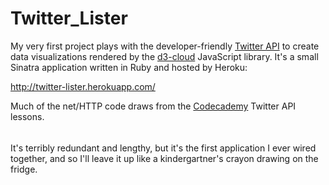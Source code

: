 Twitter_Lister
====================

My very first project plays with the developer-friendly [Twitter API](https://dev.twitter.com/docs) to create data visualizations rendered by the [d3-cloud](https://github.com/jasondavies/d3-cloud) JavaScript library. It's a small Sinatra application written in Ruby and hosted by Heroku: 

http://twitter-lister.herokuapp.com/

Much of the net/HTTP code draws from the [Codecademy](www.codecademy.com) Twitter API lessons. 

######

It's terribly redundant and lengthy, but it's the first application I ever wired together, and so I'll leave it up like a kindergartner's crayon drawing on the fridge. 
